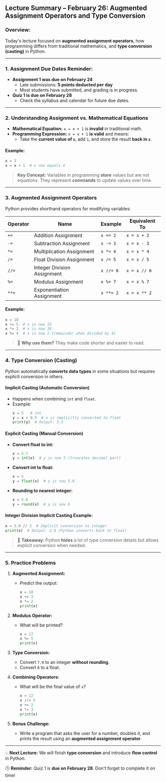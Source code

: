## **Lecture Summary – February 26: Augmented Assignment Operators and Type Conversion**

### **Overview:**
Today's lecture focused on **augmented assignment operators**, how programming differs from traditional mathematics, and **type conversion (casting)** in Python.

---

### **1. Assignment Due Dates Reminder:**
- **Assignment 1 was due on February 24**
  - Late submissions: **5 points deducted per day**
  - Most students have submitted, and grading is in progress.
- **Quiz 1 is due on February 28**
  - Check the syllabus and calendar for future due dates.

---

### **2. Understanding Assignment vs. Mathematical Equations**
- **Mathematical Equation:** `x = x + 1` is **invalid** in traditional math.
- **Programming Expression:** `x = x + 1` **is valid** and means:
  - Take the **current value of `x`**, add `1`, and store the result **back in `x`**.

#### **Example:**
```python
x = 3
x = x + 1  # x now equals 4
```
> **Key Concept:** Variables in programming **store** values but are not equations. They represent **commands** to update values over time.

---

### **3. Augmented Assignment Operators**
Python provides shorthand operators for modifying variables:

| **Operator** | **Name**                 | **Example**       | **Equivalent To**      |
|-------------|-------------------------|------------------|----------------------|
| `+=`        | Addition Assignment      | `x += 2`        | `x = x + 2`         |
| `-=`        | Subtraction Assignment   | `x -= 3`        | `x = x - 3`         |
| `*=`        | Multiplication Assignment| `x *= 4`        | `x = x * 4`         |
| `/=`        | Float Division Assignment| `x /= 5`        | `x = x / 5`         |
| `//=`       | Integer Division Assignment | `x //= 6`   | `x = x // 6`       |
| `%=`        | Modulus Assignment       | `x %= 7`        | `x = x % 7`         |
| `**=`       | Exponentiation Assignment| `x **= 2`       | `x = x ** 2`        |

#### **Example:**
```python
x = 10
x += 5  # x is now 15
x *= 2  # x is now 30
x %= 4  # x is now 2 (remainder when divided by 4)
```

> 🔑 **Why use them?** They make code shorter and easier to read.

---

### **4. Type Conversion (Casting)**
Python automatically **converts data types** in some situations but requires explicit conversion in others.

#### **Implicit Casting** (Automatic Conversion)
- Happens when combining `int` and `float`.
- Example:
  ```python
  x = 5   # int
  y = x + 0.5  # x is implicitly converted to float
  print(y)  # Output: 5.5
  ```

#### **Explicit Casting** (Manual Conversion)
- **Convert float to int:**
  ```python
  x = 5.7
  y = int(x)  # y is now 5 (truncates decimal part)
  ```
- **Convert int to float:**
  ```python
  x = 5
  y = float(x)  # y is now 5.0
  ```
- **Rounding to nearest integer:**
  ```python
  x = 5.6
  y = round(x)  # y is now 6
  ```

#### **Integer Division Implicit Casting Example:**
```python
x = 5.0 // 2  # Implicit conversion to integer
print(x)  # Output: 2.0 (Python converts back to float)
```

> 🔑 **Takeaway:** Python **hides** a lot of type conversion details but allows explicit conversion when needed.

---

### **5. Practice Problems**
1. **Augmented Assignment:**
   - Predict the output:
     ```python
     x = 10
     x += 3
     x *= 2
     print(x)
     ```

2. **Modulus Operator:**
   - What will be printed?
     ```python
     x = 17
     x %= 5
     print(x)
     ```

3. **Type Conversion:**
   - Convert `7.9` to an integer **without rounding**.
   - Convert `8` to a float.

4. **Combining Operators:**
   - What will be the final value of `x`?
     ```python
     x = 12
     x //= 5
     x += 2
     x *= 3
     print(x)
     ```

5. **Bonus Challenge:**
   - Write a program that asks the user for a number, doubles it, and prints the result using an **augmented assignment operator**.

---

💡 **Next Lecture:** We will finish **type conversion** and introduce **flow control** in Python.

🕒 **Reminder:** Quiz 1 is **due on February 28**. Don't forget to complete it on time!
